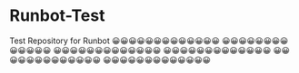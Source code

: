# Runbot-Test
Test Repository for Runbot
😀😀😀😀😀😀😀😀😀😀😀😀😀
😀😀😀😀😀😀😀😀😀😀😀😀😀
😀😀😀😀😀😀😀😀😀😀😀😀😀
😀😀😀😀😀😀😀😀😀😀😀😀😀
😀😀😀😀😀😀😀😀😀😀😀😀😀
😀😀😀😀😀😀😀😀😀😀😀😀😀

